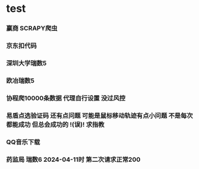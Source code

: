 # test

### 赢商 SCRAPY爬虫

### 京东扣代码

### 深圳大学瑞数5

### 欧冶瑞数5

### 协程爬10000条数据 代理自行设置 没过风控

### 易盾点选验证码 还有点问题 可能是鼠标移动轨迹有点小问题 不是每次都能成功 但总会成功的  !(误)!  求指教

### QQ音乐下载

### 药监局 瑞数6 2024-04-11时 第二次请求正常200

